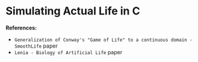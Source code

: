 
# Simulating Actual Life in C

__References:__

- `Generalization of Conway's "Game of Life" to a continuous domain - SmoothLife` paper
- `Lenia - Biology of Artificial Life` paper
